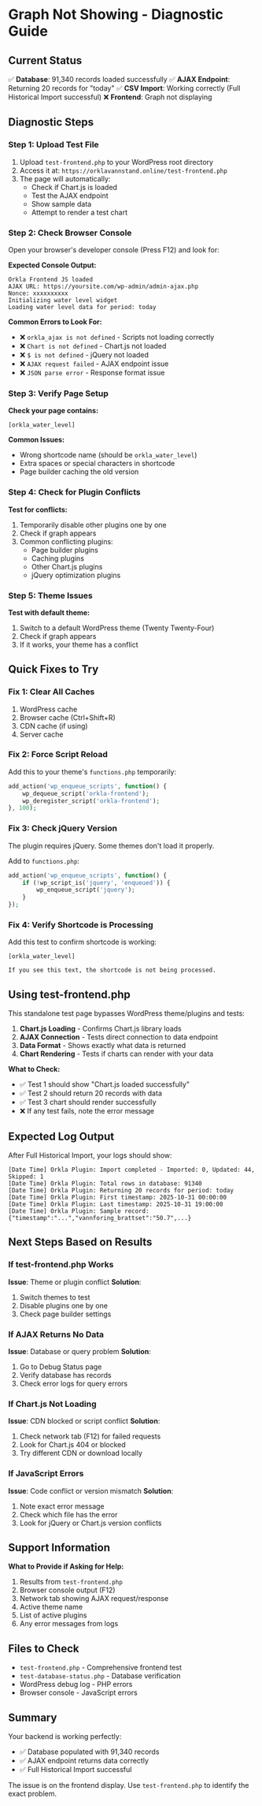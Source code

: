 # Graph Not Showing - Diagnostic Guide

## Current Status

✅ **Database**: 91,340 records loaded successfully
✅ **AJAX Endpoint**: Returning 20 records for "today"
✅ **CSV Import**: Working correctly (Full Historical Import successful)
❌ **Frontend**: Graph not displaying

## Diagnostic Steps

### Step 1: Upload Test File

1. Upload `test-frontend.php` to your WordPress root directory
2. Access it at: `https://orklavannstand.online/test-frontend.php`
3. The page will automatically:
   - Check if Chart.js is loaded
   - Test the AJAX endpoint
   - Show sample data
   - Attempt to render a test chart

### Step 2: Check Browser Console

Open your browser's developer console (Press F12) and look for:

**Expected Console Output:**
```
Orkla Frontend JS loaded
AJAX URL: https://yoursite.com/wp-admin/admin-ajax.php
Nonce: xxxxxxxxxx
Initializing water level widget
Loading water level data for period: today
```

**Common Errors to Look For:**
- ❌ `orkla_ajax is not defined` - Scripts not loading correctly
- ❌ `Chart is not defined` - Chart.js not loaded
- ❌ `$ is not defined` - jQuery not loaded
- ❌ `AJAX request failed` - AJAX endpoint issue
- ❌ `JSON parse error` - Response format issue

### Step 3: Verify Page Setup

**Check your page contains:**
```
[orkla_water_level]
```

**Common Issues:**
- Wrong shortcode name (should be `orkla_water_level`)
- Extra spaces or special characters in shortcode
- Page builder caching the old version

### Step 4: Check for Plugin Conflicts

**Test for conflicts:**
1. Temporarily disable other plugins one by one
2. Check if graph appears
3. Common conflicting plugins:
   - Page builder plugins
   - Caching plugins
   - Other Chart.js plugins
   - jQuery optimization plugins

### Step 5: Theme Issues

**Test with default theme:**
1. Switch to a default WordPress theme (Twenty Twenty-Four)
2. Check if graph appears
3. If it works, your theme has a conflict

## Quick Fixes to Try

### Fix 1: Clear All Caches
1. WordPress cache
2. Browser cache (Ctrl+Shift+R)
3. CDN cache (if using)
4. Server cache

### Fix 2: Force Script Reload
Add this to your theme's `functions.php` temporarily:
```php
add_action('wp_enqueue_scripts', function() {
    wp_dequeue_script('orkla-frontend');
    wp_deregister_script('orkla-frontend');
}, 100);
```

### Fix 3: Check jQuery Version
The plugin requires jQuery. Some themes don't load it properly.

Add to `functions.php`:
```php
add_action('wp_enqueue_scripts', function() {
    if (!wp_script_is('jquery', 'enqueued')) {
        wp_enqueue_script('jquery');
    }
});
```

### Fix 4: Verify Shortcode is Processing
Add this test to confirm shortcode is working:
```
[orkla_water_level]

If you see this text, the shortcode is not being processed.
```

## Using test-frontend.php

This standalone test page bypasses WordPress theme/plugins and tests:

1. **Chart.js Loading** - Confirms Chart.js library loads
2. **AJAX Connection** - Tests direct connection to data endpoint
3. **Data Format** - Shows exactly what data is returned
4. **Chart Rendering** - Tests if charts can render with your data

**What to Check:**
- ✅ Test 1 should show "Chart.js loaded successfully"
- ✅ Test 2 should return 20 records with data
- ✅ Test 3 chart should render successfully
- ❌ If any test fails, note the error message

## Expected Log Output

After Full Historical Import, your logs should show:
```
[Date Time] Orkla Plugin: Import completed - Imported: 0, Updated: 44, Skipped: 1
[Date Time] Orkla Plugin: Total rows in database: 91340
[Date Time] Orkla Plugin: Returning 20 records for period: today
[Date Time] Orkla Plugin: First timestamp: 2025-10-31 00:00:00
[Date Time] Orkla Plugin: Last timestamp: 2025-10-31 19:00:00
[Date Time] Orkla Plugin: Sample record: {"timestamp":"...","vannforing_brattset":"50.7",...}
```

## Next Steps Based on Results

### If test-frontend.php Works
**Issue**: Theme or plugin conflict
**Solution**:
1. Switch themes to test
2. Disable plugins one by one
3. Check page builder settings

### If AJAX Returns No Data
**Issue**: Database or query problem
**Solution**:
1. Go to Debug Status page
2. Verify database has records
3. Check error logs for query errors

### If Chart.js Not Loading
**Issue**: CDN blocked or script conflict
**Solution**:
1. Check network tab (F12) for failed requests
2. Look for Chart.js 404 or blocked
3. Try different CDN or download locally

### If JavaScript Errors
**Issue**: Code conflict or version mismatch
**Solution**:
1. Note exact error message
2. Check which file has the error
3. Look for jQuery or Chart.js version conflicts

## Support Information

**What to Provide if Asking for Help:**

1. Results from `test-frontend.php`
2. Browser console output (F12)
3. Network tab showing AJAX request/response
4. Active theme name
5. List of active plugins
6. Any error messages from logs

## Files to Check

- `test-frontend.php` - Comprehensive frontend test
- `test-database-status.php` - Database verification
- WordPress debug log - PHP errors
- Browser console - JavaScript errors

## Summary

Your backend is working perfectly:
- ✅ Database populated with 91,340 records
- ✅ AJAX endpoint returns data correctly
- ✅ Full Historical Import successful

The issue is on the frontend display. Use `test-frontend.php` to identify the exact problem.
